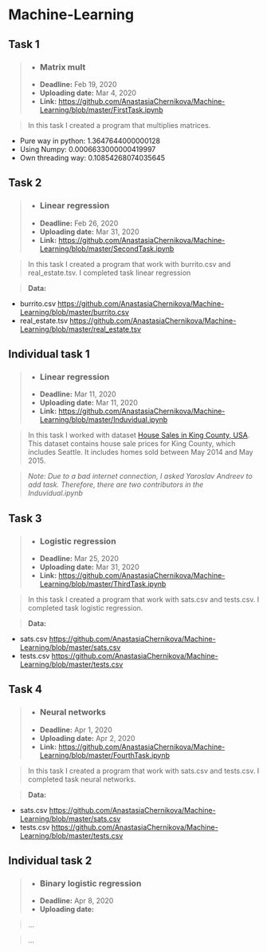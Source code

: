# Machine-Learning

## Task 1
> -  ### Matrix mult
> -  **Deadline:** Feb 19, 2020
> -  **Uploading date:** Mar 4, 2020 
> -  **Link:** <https://github.com/AnastasiaChernikova/Machine-Learning/blob/master/FirstTask.ipynb>

> In this task I created a program that multiplies matrices. 
- Pure way in python:
  1.3647644000000128
- Using Numpy:
  0.0006633000000419997
- Own threading way:
  0.10854268074035645

## Task 2
> -  ### Linear regression
> -  **Deadline:** Feb 26, 2020
> -  **Uploading date:** Mar 31, 2020
> -  **Link:** <https://github.com/AnastasiaChernikova/Machine-Learning/blob/master/SecondTask.ipynb>

> In this task I created a program that work with burrito.csv and real_estate.tsv. I completed task linear regression

> **Data:** 
- burrito.csv <https://github.com/AnastasiaChernikova/Machine-Learning/blob/master/burrito.csv>
- real_estate.tsv <https://github.com/AnastasiaChernikova/Machine-Learning/blob/master/real_estate.tsv>

## Individual task 1
> -  ### Linear regression
> -  **Deadline:** Mar 11, 2020
> -  **Uploading date:** Mar 11, 2020
> -  **Link:** <https://github.com/AnastasiaChernikova/Machine-Learning/blob/master/Induvidual.ipynb>

> In this task I worked with dataset [House Sales in King County, USA](https://www.kaggle.com/harlfoxem/housesalesprediction). This dataset contains house sale prices for King County, which includes Seattle. It includes homes sold between May 2014 and May 2015.

> _Note: Due to a bad internet connection, I asked Yaroslav Andreev to add task. Therefore, there are two contributors in the Induvidual.ipynb_

## Task 3 
> - ### Logistic regression
> - **Deadline:** Mar 25, 2020
> - **Uploading date:** Mar 31, 2020
> - **Link:** <https://github.com/AnastasiaChernikova/Machine-Learning/blob/master/ThirdTask.ipynb>

> In this task I created a program that work with sats.csv and tests.csv. I completed task logistic regression.

> **Data:** 
- sats.csv <https://github.com/AnastasiaChernikova/Machine-Learning/blob/master/sats.csv>
- tests.csv <https://github.com/AnastasiaChernikova/Machine-Learning/blob/master/tests.csv>

## Task 4 
> - ### Neural networks
> - **Deadline:** Apr 1, 2020 
> - **Uploading date:** Apr 2, 2020
> - **Link:** <https://github.com/AnastasiaChernikova/Machine-Learning/blob/master/FourthTask.ipynb>

> In this task I created a program that work with sats.csv and tests.csv. I completed task neural networks. 

> **Data:** 
- sats.csv <https://github.com/AnastasiaChernikova/Machine-Learning/blob/master/sats.csv>
- tests.csv <https://github.com/AnastasiaChernikova/Machine-Learning/blob/master/tests.csv>

## Individual task 2
> - ### Binary logistic regression
> - **Deadline:** Apr 8, 2020  
> - **Uploading date:**

> ...

> ...

